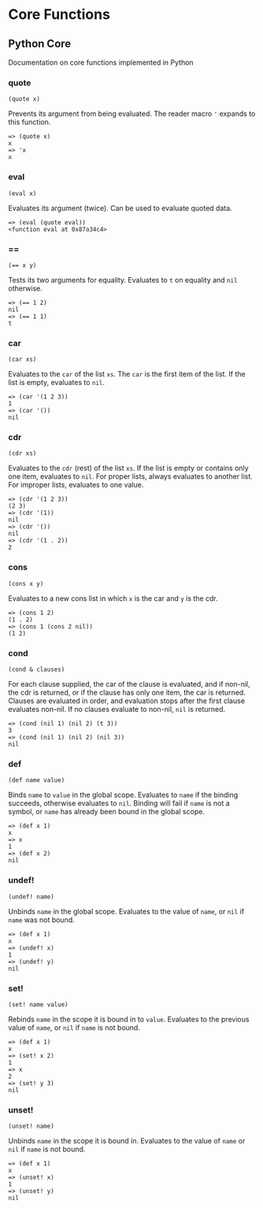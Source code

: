 Core Functions
==============

Python Core
-----------

Documentation on core functions implemented in Python

### quote

    (quote x)

Prevents its argument from being evaluated. The reader macro `'`
expands to this function.

    => (quote x)
    x
    => 'x
    x

### eval

    (eval x)

Evaluates its argument (twice). Can be used to evaluate quoted data.

    => (eval (quote eval))
    <function eval at 0x87a34c4>

### ==

    (== x y)

Tests its two arguments for equality. Evaluates to `t` on equality and
`nil` otherwise.

    => (== 1 2)
    nil
    => (== 1 1)
    t

### car

    (car xs)

Evaluates to the `car` of the list `xs`. The `car` is the first item
of the list. If the list is empty, evaluates to `nil`.

    => (car '(1 2 3))
    1
    => (car '())
    nil

### cdr

    (cdr xs)

Evaluates to the `cdr` (rest) of the list `xs`. If the list is empty
or contains only one item, evaluates to `nil`. For proper lists,
always evaluates to another list. For improper lists, evaluates to one
value.

    => (cdr '(1 2 3))
    (2 3)
    => (cdr '(1))
    nil
    => (cdr '())
    nil
    => (cdr '(1 . 2))
    2

### cons

    (cons x y)

Evaluates to a new cons list in which `x` is the car and `y` is the
cdr.

    => (cons 1 2)
    (1 . 2)
    => (cons 1 (cons 2 nil))
    (1 2)

### cond

    (cond & clauses)

For each clause supplied, the car of the clause is evaluated, and if
non-nil, the cdr is returned, or if the clause has only one item, the
car is returned. Clauses are evaluated in order, and evaluation stops
after the first clause evaluates non-nil. If no clauses evaluate to
non-nil, `nil` is returned.

    => (cond (nil 1) (nil 2) (t 3))
    3
    => (cond (nil 1) (nil 2) (nil 3))
    nil

### def

    (def name value)

Binds `name` to `value` in the global scope. Evaluates to `name` if
the binding succeeds, otherwise evaluates to `nil`. Binding will fail
if `name` is not a symbol, or `name` has already been bound in the
global scope.

    => (def x 1)
    x
    => x
    1
    => (def x 2)
    nil

### undef!

    (undef! name)

Unbinds `name` in the global scope. Evaluates to the value of `name`,
or `nil` if `name` was not bound.

    => (def x 1)
    x
    => (undef! x)
    1
    => (undef! y)
    nil

### set!

    (set! name value)

Rebinds `name` in the scope it is bound in to `value`. Evaluates to
the previous value of `name`, or `nil` if `name` is not bound.

    => (def x 1)
    x
    => (set! x 2)
    1
    => x
    2
    => (set! y 3)
    nil

### unset!

    (unset! name)

Unbinds `name` in the scope it is bound in. Evaluates to the value of
`name` or `nil` if `name` is not bound.

    => (def x 1)
    x
    => (unset! x)
    1
    => (unset! y)
    nil

